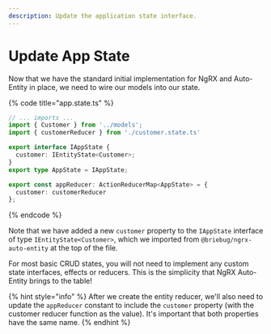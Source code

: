 ```yaml
---
description: Update the application state interface.
---
```


# Update App State

Now that we have the standard initial implementation for NgRX and Auto-Entity in place, we need to wire our models into our state. 

{% code title="app.state.ts" %}
```typescript
// ... imports ...
import { Customer } from '../models';
import { customerReducer } from './customer.state.ts'

export interface IAppState {
  customer: IEntityState<Customer>;
}
export type AppState = IAppState;

export const appReducer: ActionReducerMap<AppState> = {
  customer: customerReducer
};
```
{% endcode %}

Note that we have added a new `customer` property to the `IAppState` interface of type `IEntityState<Customer>`, which we imported from `@briebug/ngrx-auto-entity` at the top of the file.

For most basic CRUD states, you will not need to implement any custom state interfaces, effects or reducers. This is the simplicity that NgRX Auto-Entity brings to the table!

{% hint style="info" %}
After we create the entity reducer, we'll also need to update the `appReducer` constant to include the `customer` property \(with the customer reducer function as the value\). It's important that both properties have the same name.
{% endhint %}

